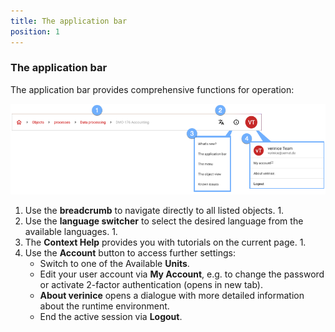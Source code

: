```yaml
---
title: The application bar
position: 1
---
```


### The application bar

The application bar provides comprehensive functions for operation:

![application bar](media/veo_app-bar.en.png)

1. Use the **breadcrumb** to navigate directly to all listed objects. 1.
1. Use the **language switcher** to select the desired language from the available languages. 1.
1. The **Context Help** provides you with tutorials on the current page. 1.
1. Use the **Account** button to access further settings:
    - Switch to one of the Available **Units**.
    - Edit your user account via <DocLink to="??">**My Account**</DocLink>, e.g. to change the password or activate 2-factor authentication (opens in new tab).
    - **About verinice** opens a dialogue with more detailed information about the runtime environment.
    - End the active session via **Logout**.
